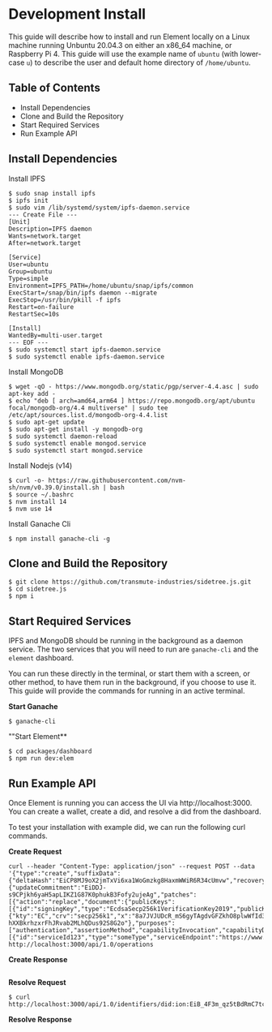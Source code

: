 # Development Install

This guide will describe how to install and run Element locally on a Linux machine
running Unbuntu 20.04.3 on either an x86_64 machine, or Raspberry Pi 4. This guide
will use the example name of `ubuntu` (with lower-case `u`) to describe the user
and default home directory of `/home/ubuntu`. 

## Table of Contents

- Install Dependencies
- Clone and Build the Repository
- Start Required Services
- Run Example API

## Install Dependencies

Install IPFS

```
$ sudo snap install ipfs
$ ipfs init
$ sudo vim /lib/systemd/system/ipfs-daemon.service
--- Create File ---
[Unit]
Description=IPFS daemon
Wants=network.target
After=network.target

[Service]
User=ubuntu
Group=ubuntu
Type=simple
Environment=IPFS_PATH=/home/ubuntu/snap/ipfs/common
ExecStart=/snap/bin/ipfs daemon --migrate
ExecStop=/usr/bin/pkill -f ipfs
Restart=on-failure
RestartSec=10s

[Install]
WantedBy=multi-user.target
--- EOF ---
$ sudo systemctl start ipfs-daemon.service
$ sudo systemctl enable ipfs-daemon.service
```

Install MongoDB

```
$ wget -qO - https://www.mongodb.org/static/pgp/server-4.4.asc | sudo apt-key add -
$ echo "deb [ arch=amd64,arm64 ] https://repo.mongodb.org/apt/ubuntu focal/mongodb-org/4.4 multiverse" | sudo tee /etc/apt/sources.list.d/mongodb-org-4.4.list
$ sudo apt-get update
$ sudo apt-get install -y mongodb-org
$ sudo systemctl daemon-reload
$ sudo systemctl enable mongod.service
$ sudo systemctl start mongod.service
```

Install Nodejs (v14)

```
$ curl -o- https://raw.githubusercontent.com/nvm-sh/nvm/v0.39.0/install.sh | bash
$ source ~/.bashrc
$ nvm install 14
$ nvm use 14
```


Install Ganache Cli

```
$ npm install ganache-cli -g
```

## Clone and Build the Repository

```
$ git clone https://github.com/transmute-industries/sidetree.js.git
$ cd sidetree.js
$ npm i
```

## Start Required Services

IPFS and MongoDB should be running in the background as a daemon service.
The two services that you will need to run are `ganache-cli` and the
`element` dashboard. 

You can run these directly in the terminal, or start them with a screen,
or other method, to have them run in the background, if you choose to
use it. This guide will provide the commands for running in an active
terminal.

**Start Ganache**
```
$ ganache-cli
```

""Start Element**
```
$ cd packages/dashboard
$ npm run dev:elem
```

## Run Example API

Once Element is running you can access the UI via http://localhost:3000.
You can create a wallet, create a did, and resolve a did from the dashboard.

To test your installation with example did, we can run the following curl
commands.

**Create Request**

```
curl --header "Content-Type: application/json" --request POST --data '{"type":"create","suffixData":{"deltaHash":"EiCP8MJ9oX2jmTxVi6xa1WoGmzkg8HaxmWWiR6R34cUmvw","recoveryCommitment":"EiCFei9R_74JeKbxGIZPI4XXwbb0eDpBeweA9IpymBEOFA"},"delta":{"updateCommitment":"EiDDJ-s9CPjkh6yaH5apLIKZ1G87K0phukB3Fofy2ujeAg","patches":[{"action":"replace","document":{"publicKeys":[{"id":"signingKey","type":"EcdsaSecp256k1VerificationKey2019","publicKeyJwk":{"kty":"EC","crv":"secp256k1","x":"8a7JVJUDcR_mS6gyTAgdvGFZkhO8plwWfId3xqHa7xA","y":"xIxXstl9XR-hXXBkrhzxrFhJRvab2MLhQDus92S8G2o"},"purposes":["authentication","assertionMethod","capabilityInvocation","capabilityDelegation","keyAgreement"]}],"services":[{"id":"serviceId123","type":"someType","serviceEndpoint":"https://www.url.com"}]}}]}}' http://localhost:3000/api/1.0/operations
```

**Create Response**

```
```

**Resolve Request**

```
$ curl http://localhost:3000/api/1.0/identifiers/did:ion:EiB_4F3m_qz5tBdRmC7tcMOQJxvKSyICzQ4Uxt8cGTN5Vg
```

**Resolve Response**
```
```
